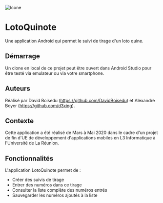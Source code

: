 ![Icone](https://image.noelshack.com/fichiers/2020/20/7/1589710808-dessin-logo-app-fond-chiffres128x128-sansfond.png)
# LotoQuinote  
Une application Android qui permet le suivi de tirage d'un loto quine.

## Démarrage
Un clone en local de ce projet peut être ouvert dans Android Studio pour être testé via emulateur ou via votre smartphone.

## Auteurs
Réalisé par David Boisedu (https://github.com/DavidBoisedu) et Alexandre Boyer (https://github.com/d3xing).

## Contexte
Cette application a été réalisé de Mars à Mai 2020 dans le cadre d'un projet de fin d'UE de développement d'applications mobiles
en L3 Informatique à l'Université de La Réunion.

## Fonctionnalités
L'application LotoQuinote permet de : 
* Créer des suivis de tirage
* Entrer des numéros dans ce tirage
* Consulter la liste complète des numéros entrés
* Sauvegarder les numéros ajoutés à la liste

